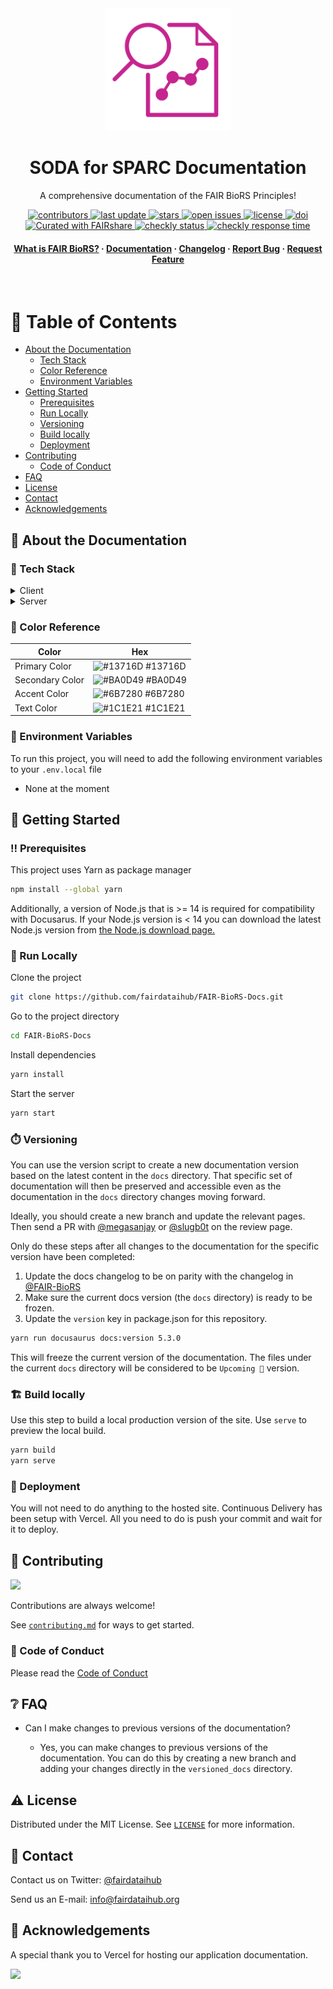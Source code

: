 <div align="center">

  <img src="static/img/fairbio-rs.png" alt="logo" width="200" height="auto" />
  <h1>SODA for SPARC Documentation</h1>
  
  <p>
    A comprehensive documentation of the FAIR BioRS Principles!
  </p>

<p>
  <a href="https://github.com/fairdataihub/SODA-for-SPARC-Docs/graphs/contributors">
    <img src="https://img.shields.io/github/contributors/fairdataihub/SODA-for-SPARC-Docs.svg?style=flat-square" alt="contributors" />
  </a>
  <a href="">
    <img src="https://img.shields.io/github/last-commit/fairdataihub/SODA-for-SPARC-Docs?style=flat-square" alt="last update" />
  </a>
  <a href="https://github.com/fairdataihub/SODA-for-SPARC-Docs/stargazers">
    <img src="https://img.shields.io/github/stars/fairdataihub/SODA-for-SPARC-Docs.svg?style=flat-square" alt="stars" />
  </a>
  <a href="https://github.com/fairdataihub/SODA-for-SPARC-Docs/issues/">
    <img src="https://img.shields.io/github/issues/fairdataihub/SODA-for-SPARC-Docs.svg?style=flat-square" alt="open issues" />
  </a>
  <a href="https://github.com/fairdataihub/SODA-for-SPARC-Docs/blob/main/LICENSE">
    <img src="https://img.shields.io/github/license/fairdataihub/SODA-for-SPARC-Docs.svg?style=flat-square" alt="license" />
  </a>
  <a href="https://doi.org/10.5281/zenodo.6407300">
    <img src="https://zenodo.org/badge/DOI/10.5281/zenodo.6407300.svg" alt="doi" />
  </a>
  <a href="https://fairdataihub.org/fairshare">
    <img src="https://img.shields.io/badge/Curated%20with-FAIRshare-yellow" alt="Curated with FAIRshare" />
  </a>
   <a href="https://docs.sodaforsparc.io/">
    <img src="https://api.checklyhq.com/v1/badges/checks/5e468ec3-5de2-40be-aad5-24ca5ea643aa?style=flat&theme=default" alt="checkly status" />
  </a>
  <a href="https://docs.sodaforsparc.io/">
    <img src="https://api.checklyhq.com/v1/badges/checks/5e468ec3-5de2-40be-aad5-24ca5ea643aa?style=flat&theme=default&responseTime=true" alt="checkly response time" />
  </a>
</p>
   
<h4>
    <a href="https://docs.sodaforsparc.io/docs/intro">What is FAIR BioRS?</a>
  <span> · </span>
    <a href="https://docs.sodaforsparc.io/">Documentation</a>
  <span> · </span>
    <a href="https://docs.sodaforsparc.io/docs/developer-documentation/changelog">Changelog</a>
  <span> · </span>
    <a href="https://github.com/fairdataihub/FAIR-BioRS-Docs/issues/">Report Bug</a>
  <span> · </span>
    <a href="https://fairdataihub.org/contact-us">Request Feature</a>
  </h4>
</div>

<br />

# :notebook_with_decorative_cover: Table of Contents

- [About the Documentation](#star2-about-the-documentation)
  - [Tech Stack](#space_invader-tech-stack)
  - [Color Reference](#art-color-reference)
  - [Environment Variables](#key-environment-variables)
- [Getting Started](#toolbox-getting-started)
  - [Prerequisites](#bangbang-prerequisites)
  - [Run Locally](#running-run-locally)
  - [Versioning](#stopwatch-versioning)
  - [Build locally](#building_construction-build-locally)
  - [Deployment](#triangular_flag_on_post-deployment)
- [Contributing](#wave-contributing)
  - [Code of Conduct](#scroll-code-of-conduct)
- [FAQ](#grey_question-faq)
- [License](#warning-license)
- [Contact](#handshake-contact)
- [Acknowledgements](#gem-acknowledgements)

## :star2: About the Documentation

### :space_invader: Tech Stack

<details>
  <summary>Client</summary>
  <ul>
    <li><a href="https://reactjs.org/">React.js</a></li>
    <li><a href="https://tailwindcss.com/">TailwindCSS</a></li>
  </ul>
</details>

<details>
  <summary>Server</summary>
  <ul>
    <li><a href="https://docusaurus.io/">Docusaurus</a></li>
  </ul>
</details>

### :art: Color Reference

| Color           | Hex                                                              |
| --------------- | ---------------------------------------------------------------- |
| Primary Color   | ![#13716D](https://via.placeholder.com/10/13716D?text=+) #13716D |
| Secondary Color | ![#BA0D49](https://via.placeholder.com/10/BA0D49?text=+) #BA0D49 |
| Accent Color    | ![#6B7280](https://via.placeholder.com/10/6B7280?text=+) #6B7280 |
| Text Color      | ![#1C1E21](https://via.placeholder.com/10/1C1E21?text=+) #1C1E21 |

### :key: Environment Variables

To run this project, you will need to add the following environment variables to your `.env.local` file

- None at the moment

## :toolbox: Getting Started

### :bangbang: Prerequisites

This project uses Yarn as package manager

```bash
npm install --global yarn
```

Additionally, a version of Node.js that is >= 14 is required for compatibility with Docusarus.
If your Node.js version is < 14 you can download the latest Node.js version from [the Node.js download page.](https://nodejs.org/en/download/)

### :running: Run Locally

Clone the project

```bash
git clone https://github.com/fairdataihub/FAIR-BioRS-Docs.git
```

Go to the project directory

```bash
cd FAIR-BioRS-Docs
```

Install dependencies

```bash
yarn install
```

Start the server

```bash
yarn start
```

### :stopwatch: Versioning

You can use the version script to create a new documentation version based on the latest content in the `docs` directory. That specific set of documentation will then be preserved and accessible even as the documentation in the `docs` directory changes moving forward.

Ideally, you should create a new branch and update the relevant pages. Then send a PR with [@megasanjay](https://github.com/megasanjay) or [@slugb0t](https://github.com/slugb0t) on the review page.

Only do these steps after all changes to the documentation for the specific version have been completed:

1. Update the docs changelog to be on parity with the changelog in [@FAIR-BioRS](https://github.com/fairdataihub/FAIR-BioRS-Docs/blob/main/CHANGELOG.md)
2. Make sure the current docs version (the `docs` directory) is ready to be frozen.
3. Update the `version` key in package.json for this repository.

```bash
yarn run docusaurus docs:version 5.3.0
```

This will freeze the current version of the documentation. The files under the current `docs` directory will be considered to be `Upcoming 🚧` version.

### :building_construction: Build locally

Use this step to build a local production version of the site. Use `serve` to preview the local build.

```bash
yarn build
yarn serve
```

### :triangular_flag_on_post: Deployment

You will not need to do anything to the hosted site. Continuous Delivery has been setup with Vercel. All you need to do is push your commit and wait for it to deploy.

## :wave: Contributing

<a href="https://github.com/fairdataihub/FAIR-BioRS-Docs/graphs/contributors">
  <img src="https://contrib.rocks/image?repo=fairdataihub/FAIR-BioRS-Docs" />
</a>

Contributions are always welcome!

See [`contributing.md`](https://github.com/fairdataihub/FAIR-BioRS-Docs/blob/main/CONTRIBUTING.md) for ways to get started.

### :scroll: Code of Conduct

Please read the [Code of Conduct](https://github.com/fairdataihub/FAIR-BioRS-Docs/blob/master/CODE_OF_CONDUCT.md)

## :grey_question: FAQ

- Can I make changes to previous versions of the documentation?

  - Yes, you can make changes to previous versions of the documentation. You can do this by creating a new branch and adding your changes directly in the `versioned_docs` directory.

## :warning: License

Distributed under the MIT License. See [`LICENSE`](https://github.com/fairdataihub/FAIR-BioRS-Docs/blob/main/LICENSE) for more information.

## :handshake: Contact

Contact us on Twitter: [@fairdataihub](https://twitter.com/fairdataihub)

Send us an E-mail: info@fairdataihub.org

## :gem: Acknowledgements

A special thank you to Vercel for hosting our application documentation.

<a href="https://vercel.com/?utm_source=fairdataihub&utm_campaign=oss" target="_blank">
  <img src="https://www.datocms-assets.com/31049/1618983297-powered-by-vercel.svg"  width="auto"/>
</a>
